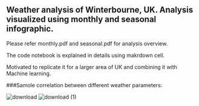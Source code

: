 ## Weather analysis of Winterbourne, UK. Analysis visualized using monthly and seasonal infographic.

Please refer monthly.pdf and seasonal.pdf for analysis overview.

The code notebook is explained in details using makrdown cell.

Motivated to replicate it for a larger area of UK and combining it with Machine learning.

###Samole correlation between different weather parameters:

![download](https://user-images.githubusercontent.com/81761180/194519267-67a9843e-cc25-49ea-8e2b-db3cb82b6885.png)
![download (1)](https://user-images.githubusercontent.com/81761180/194519301-d592eb3f-10da-4141-adbb-b29c7290a909.png)


